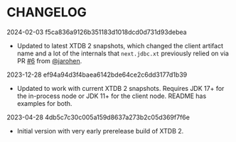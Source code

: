 # CHANGELOG

2024-02-03 f5ca836a9126b351183d1018dcd0d731d93debea
* Updated to latest XTDB 2 snapshots, which changed the client artifact name and a lot of the internals that `next.jdbc.xt` previously relied on via PR [#6](https://github.com/seancorfield/next.jdbc.xt/pull/6) from [@jarohen](https://github.com/jarohen).

2023-12-28 ef94a94d3f4baea6142bde64ce2c6dd3177d1b39
* Updated to work with current XTDB 2 snapshots. Requires JDK 17+ for the in-process node or JDK 11+ for the client node. README has examples for both.

2023-04-28 4db5c7c30c005a159d8637a273b2c05d369f7f6e
* Initial version with very early prerelease build of XTDB 2.
